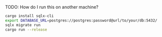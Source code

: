 TODO: How do I run this on another machine?

```sh
cargo install sqlx-cli
export DATABASE_URL=postgres://postgres:password@url/to/your/db:5432/
sqlx migrate run
cargo run --release
```
